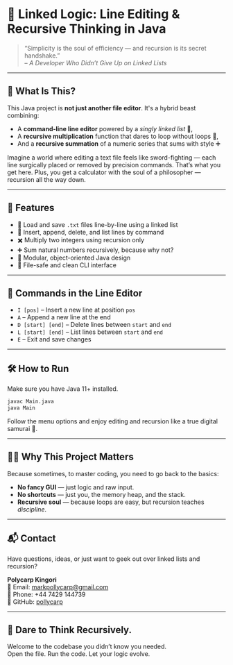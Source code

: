 # 🧠 Linked Logic: Line Editing & Recursive Thinking in Java

> “Simplicity is the soul of efficiency — and recursion is its secret handshake.”  
> – *A Developer Who Didn’t Give Up on Linked Lists*

---

## 🚀 What Is This?

This Java project is **not just another file editor**. It's a hybrid beast combining:
- A **command-line line editor** powered by a *singly linked list* 🧵,
- A **recursive multiplication** function that dares to loop without loops 🔁,
- And a **recursive summation** of a numeric series that sums with style ➕

Imagine a world where editing a text file feels like sword-fighting — each line surgically placed or removed by precision commands. That’s what you get here. Plus, you get a calculator with the soul of a philosopher — recursion all the way down.

---

## 🧩 Features

- 📃 Load and save `.txt` files line-by-line using a linked list
- 🧠 Insert, append, delete, and list lines by command
- ✖️ Multiply two integers using recursion only
- ➕ Sum natural numbers recursively, because why not?
- 🧠 Modular, object-oriented Java design
- 💾 File-safe and clean CLI interface

---

## 🧪 Commands in the Line Editor

- `I [pos]` – Insert a new line at position `pos`
- `A` – Append a new line at the end
- `D [start] [end]` – Delete lines between `start` and `end`
- `L [start] [end]` – List lines between `start` and `end`
- `E` – Exit and save changes

---

## 🛠 How to Run

Make sure you have Java 11+ installed.

```bash
javac Main.java
java Main
```

Follow the menu options and enjoy editing and recursion like a true digital samurai 🥷.

---

## 🧙‍♂️ Why This Project Matters

Because sometimes, to master coding, you need to go back to the basics:
- **No fancy GUI** — just logic and raw input.
- **No shortcuts** — just you, the memory heap, and the stack.
- **Recursive soul** — because loops are easy, but recursion teaches *discipline*.

---

## 📬 Contact

Have questions, ideas, or just want to geek out over linked lists and recursion?

**Polycarp Kingori**  
📧 Email: markpollycarp@gmail.com  
📱 Phone: +44 7429 144739  
🐙 GitHub: [pollycarp](https://github.com/pollycarp)

---

## 🧠 Dare to Think Recursively.

Welcome to the codebase you didn’t know you needed.  
Open the file. Run the code. Let your logic evolve.
